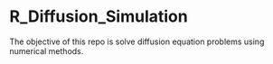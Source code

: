 # R_Diffusion_Simulation
The objective of this repo is solve diffusion equation problems using numerical methods.
